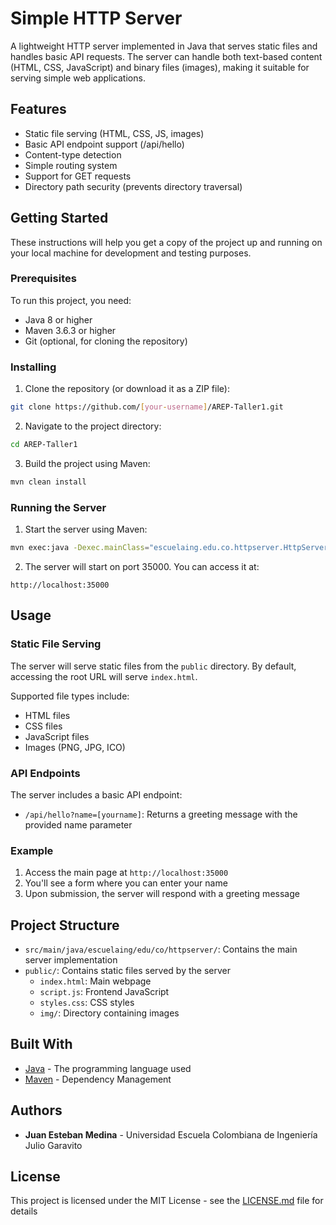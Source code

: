 # Simple HTTP Server

A lightweight HTTP server implemented in Java that serves static files and handles basic API requests. The server can handle both text-based content (HTML, CSS, JavaScript) and binary files (images), making it suitable for serving simple web applications.

## Features

- Static file serving (HTML, CSS, JS, images)
- Basic API endpoint support (/api/hello)
- Content-type detection
- Simple routing system
- Support for GET requests
- Directory path security (prevents directory traversal)

## Getting Started

These instructions will help you get a copy of the project up and running on your local machine for development and testing purposes.

### Prerequisites

To run this project, you need:

- Java 8 or higher
- Maven 3.6.3 or higher
- Git (optional, for cloning the repository)

### Installing

1. Clone the repository (or download it as a ZIP file):
```bash
git clone https://github.com/[your-username]/AREP-Taller1.git
```

2. Navigate to the project directory:
```bash
cd AREP-Taller1
```

3. Build the project using Maven:
```bash
mvn clean install
```

### Running the Server

1. Start the server using Maven:
```bash
mvn exec:java -Dexec.mainClass="escuelaing.edu.co.httpserver.HttpServer"
```

2. The server will start on port 35000. You can access it at:
```
http://localhost:35000
```

## Usage

### Static File Serving

The server will serve static files from the `public` directory. By default, accessing the root URL will serve `index.html`.

Supported file types include:
- HTML files
- CSS files
- JavaScript files
- Images (PNG, JPG, ICO)

### API Endpoints

The server includes a basic API endpoint:

- `/api/hello?name=[yourname]`: Returns a greeting message with the provided name parameter

### Example

1. Access the main page at `http://localhost:35000`
2. You'll see a form where you can enter your name
3. Upon submission, the server will respond with a greeting message

## Project Structure

- `src/main/java/escuelaing/edu/co/httpserver/`: Contains the main server implementation
- `public/`: Contains static files served by the server
  - `index.html`: Main webpage
  - `script.js`: Frontend JavaScript
  - `styles.css`: CSS styles
  - `img/`: Directory containing images

## Built With

* [Java](https://www.java.com/) - The programming language used
* [Maven](https://maven.apache.org/) - Dependency Management


## Authors

* **Juan Esteban Medina** - Universidad Escuela Colombiana de Ingeniería Julio Garavito

## License

This project is licensed under the MIT License - see the [LICENSE.md](LICENSE.md) file for details

